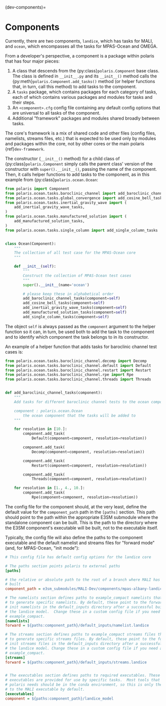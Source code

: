 (dev-components)=

# Components

Currently, there are two components, `landice`, which has tasks for
MALI, and `ocean`, which encompasses all the tasks for MPAS-Ocean and 
OMEGA.

From a developer's perspective, a component is a package within polaris
that has four major pieces:

1. A class that descends from the {py:class}`polaris.Component` base class.
   The class is defined in `__init__.py` and its `__init__()` method
   calls the {py:meth}`polaris.Component.add_tasks()` method (or helper 
   functions that, in turn, call this method) to add tasks to the component.
2. A `tasks` package, which contains packages for each category of tasks, each 
   of which contains various packages and modules for tasks and their steps.
3. An `<component>.cfg` config file containing any default config options
   that are universal to all tasks of the component.
4. Additional "framework" packages and modules shared broadly between tasks.

The core's framework is a mix of shared code and other files (config files,
namelists, streams files, etc.) that is expected to be used only by modules
and packages within the core, not by other cores or the main polaris
{ref}`dev-framework`.

The constructor (`__init__()` method) for a child class of
{py:class}`polaris.Component` simply calls the parent class' version
of the constructor with `super().__init__()`, passing the name of the 
component.  Then, it calls helper functions to add tasks to the component, as
in this example from {py:class}`polaris.ocean.Ocean`:

```python
from polaris import Component
from polaris.ocean.tasks.baroclinic_channel import add_baroclinic_channel_tasks
from polaris.ocean.tasks.global_convergence import add_cosine_bell_tasks
from polaris.ocean.tasks.inertial_gravity_wave import (
    add_inertial_gravity_wave_tasks,
)
from polaris.ocean.tasks.manufactured_solution import (
    add_manufactured_solution_tasks,
)
from polaris.ocean.tasks.single_column import add_single_column_tasks


class Ocean(Component):
    """
    The collection of all test case for the MPAS-Ocean core
    """

    def __init__(self):
        """
        Construct the collection of MPAS-Ocean test cases
        """
        super().__init__(name='ocean')

        # please keep these in alphabetical order
        add_baroclinic_channel_tasks(component=self)
        add_cosine_bell_tasks(component=self)
        add_inertial_gravity_wave_tasks(component=self)
        add_manufactured_solution_tasks(component=self)
        add_single_column_tasks(component=self)
```

The object `self` is always passed as the `component` argument to the helper
function so it can, in turn, be used both to add the task to the component and
to identify which component the task belongs to in its constructor.

An example of a helper function that adds tasks for baroclinic channel test 
cases is:
```python
from polaris.ocean.tasks.baroclinic_channel.decomp import Decomp
from polaris.ocean.tasks.baroclinic_channel.default import Default
from polaris.ocean.tasks.baroclinic_channel.restart import Restart
from polaris.ocean.tasks.baroclinic_channel.rpe import Rpe
from polaris.ocean.tasks.baroclinic_channel.threads import Threads


def add_baroclinic_channel_tasks(component):
    """
    Add tasks for different baroclinic channel tests to the ocean component

    component : polaris.ocean.Ocean
        the ocean component that the tasks will be added to
    """

    for resolution in [10.]:
        component.add_task(
            Default(component=component, resolution=resolution))

        component.add_task(
            Decomp(component=component, resolution=resolution))

        component.add_task(
            Restart(component=component, resolution=resolution))

        component.add_task(
            Threads(component=component, resolution=resolution))

    for resolution in [1., 4., 10.]:
        component.add_task(
            Rpe(component=component, resolution=resolution))
```

The config file for the component should, at the very least, define the
default value for the `component_path` path in the `[paths]` section.  This
path should point to the path within the appropriate E3SM submodule where the
standalone component can be built.  This is the path to the directory where the
E3SM component's executable will be built, not to the executable itself.

Typically, the config file will also define the paths to the component 
executable  and the default namelist and streams files for "forward mode" (and,
for  MPAS-Ocean, "init mode"):

```cfg
# This config file has default config options for the landice core

# The paths section points polaris to external paths
[paths]

# the relative or absolute path to the root of a branch where MALI has been
# built
component_path = e3sm_submodules/MALI-Dev/components/mpas-albany-landice

# The namelists section defines paths to example_compact namelists that will be used
# to generate specific namelists. By default, these point to the forward and
# init namelists in the default_inputs directory after a successful build of
# the landice model.  Change these in a custom config file if you need a different
# example_compact.
[namelists]
forward = ${paths:component_path}/default_inputs/namelist.landice

# The streams section defines paths to example_compact streams files that will be used
# to generate specific streams files. By default, these point to the forward and
# init streams files in the default_inputs directory after a successful build of
# the landice model. Change these in a custom config file if you need a different
# example_compact.
[streams]
forward = ${paths:component_path}/default_inputs/streams.landice


# The executables section defines paths to required executables. These
# executables are provided for use by specific tasks.  Most tools that
# polaris needs should be in the conda environment, so this is only the path
# to the MALI executable by default.
[executables]
component = ${paths:component_path}/landice_model
```
